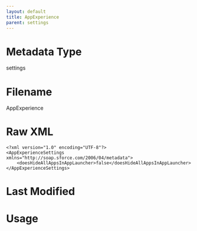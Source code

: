 ```yaml
---
layout: default
title: AppExperience
parent: settings
---
```

# Metadata Type
settings


# Filename 
AppExperience


# Raw XML
```
<?xml version="1.0" encoding="UTF-8"?>
<AppExperienceSettings xmlns="http://soap.sforce.com/2006/04/metadata">
    <doesHideAllAppsInAppLauncher>false</doesHideAllAppsInAppLauncher>
</AppExperienceSettings>
```


# Last Modified


# Usage
